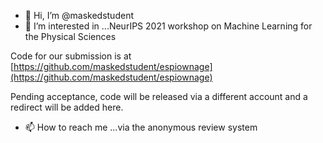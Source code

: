 - 👋 Hi, I’m @maskedstudent
- 👀 I’m interested in ...NeurIPS 2021 workshop on Machine Learning for the Physical Sciences

Code for our submission is at [https://github.com/maskedstudent/espiownage](https://github.com/maskedstudent/espiownage)


Pending acceptance, code will be released via a different account and a redirect will be added here. 


- 📫 How to reach me ...via the anonymous review system

<!---
maskedstudent/maskedstudent is a ✨ special ✨ repository because its `README.md` (this file) appears on your GitHub profile.
You can click the Preview link to take a look at your changes.
--->
